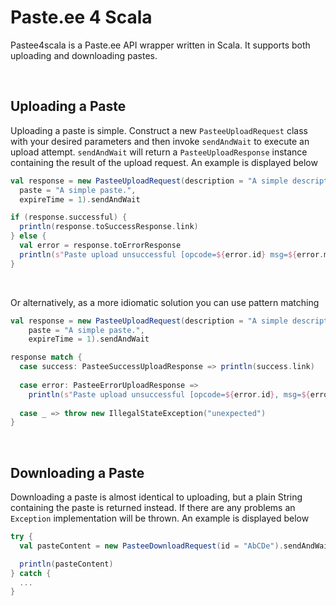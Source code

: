Paste.ee 4 Scala
===
Pastee4scala is a Paste.ee API wrapper written in Scala. It supports both uploading and downloading pastes.

<br>

Uploading a Paste
-------
Uploading a paste is simple. Construct a new ```PasteeUploadRequest``` class with your desired parameters and then invoke `sendAndWait` to execute an upload attempt. ```sendAndWait``` will return a ```PasteeUploadResponse``` instance containing the result of the upload request. An example is displayed below

```scala
val response = new PasteeUploadRequest(description = "A simple description.",
  paste = "A simple paste.",
  expireTime = 1).sendAndWait

if (response.successful) {
  println(response.toSuccessResponse.link)
} else {
  val error = response.toErrorResponse
  println(s"Paste upload unsuccessful [opcode=${error.id} msg=${error.msg}]")
}
```

<br>

Or alternatively, as a more idiomatic solution you can use pattern matching

```scala
val response = new PasteeUploadRequest(description = "A simple description.",
    paste = "A simple paste.",
    expireTime = 1).sendAndWait

response match {
  case success: PasteeSuccessUploadResponse => println(success.link)
   
  case error: PasteeErrorUploadResponse => 
    println(s"Paste upload unsuccessful [opcode=${error.id}, msg=${error.msg}]")
      
  case _ => throw new IllegalStateException("unexpected")
}
```

<br>

Downloading a Paste
-------
Downloading a paste is almost identical to uploading, but a plain String containing the paste is returned instead. If there are any problems an ```Exception``` implementation will be thrown. An example is displayed below

```scala
try {
  val pasteContent = new PasteeDownloadRequest(id = "AbCDe").sendAndWait

  println(pasteContent)
} catch {
  ...
}
```

